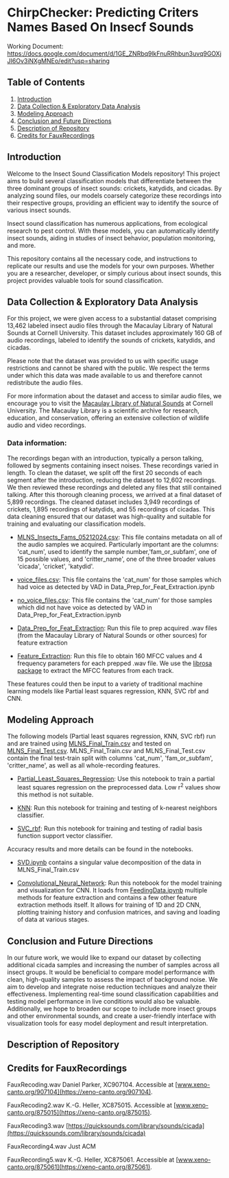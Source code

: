 # ChirpChecker: Predicting Criters Names Based On Insecf Sounds

Working Document: https://docs.google.com/document/d/1GE_ZNRbq9lkFnuRRhbun3uvq9GOXjJI6Ov3iNXgMNEo/edit?usp=sharing

## Table of Contents

1. [Introduction](#introduction)
2. [Data Collection & Exploratory Data Analysis](#data-collection--exploratory-data-analysis)
3. [Modeling Approach](#modeling-approach)
4. [Conclusion and Future Directions](#conclusion-and-future-directions)
5. [Description of Repository](#description-of-repository)
6. [Credits for FauxRecordings](#credits-for-fauxrecordings)

## Introduction
Welcome to the Insect Sound Classification Models repository! This project aims to build several classification models that differentiate between the three dominant groups of insect sounds: crickets, katydids, and cicadas. By analyzing sound files, our models coarsely categorize these recordings into their respective groups, providing an efficient way to identify the source of various insect sounds.

Insect sound classification has numerous applications, from ecological research to pest control. With these models, you can automatically identify insect sounds, aiding in studies of insect behavior, population monitoring, and more.

This repository contains all the necessary code, and instructions to replicate our results and use the models for your own purposes. Whether you are a researcher, developer, or simply curious about insect sounds, this project provides valuable tools for sound classification.


## Data Collection & Exploratory Data Analysis
For this project, we were given access to a substantial dataset comprising 13,462 labeled insect audio files through the Macaulay Library of Natural Sounds at Cornell University. This dataset includes approximately 160 GB of audio recordings, labeled to identify the sounds of crickets, katydids, and cicadas.

Please note that the dataset was provided to us with specific usage restrictions and cannot be shared with the public. We respect the terms under which this data was made available to us and therefore cannot redistribute the audio files.

For more information about the dataset and access to similar audio files, we encourage you to visit the [Macaulay Library of Natural Sounds](https://www.macaulaylibrary.org/?_ga=2.113818318.857612229.1717218032-636893029.1717218032&_gl=1%2Af8c6mr%2A_gcl_au%2AODU1MzgwODM4LjE3MTcyMTgwMzI.%2A_ga%2ANjM2ODkzMDI5LjE3MTcyMTgwMzI.%2A_ga_QR4NVXZ8BM%2AMTcxNzIxODAzMS4xLjEuMTcxNzIxODA2MS4zMC4wLjA.&doing_wp_cron=1717218075.6205980777740478515625) at Cornell University. The Macaulay Library is a scientific archive for research, education, and conservation, offering an extensive collection of wildlife audio and video recordings.

### Data information:
The recordings began with an introduction, typically a person talking, followed by segments containing insect noises. These recordings varied in length. To clean the dataset, we split off the first 20 seconds of each segment after the introduction, reducing the dataset to 12,602 recordings. We then reviewed these recordings and deleted any files that still contained talking. After this thorough cleaning process, we arrived at a final dataset of 5,899 recordings. The cleaned dataset includes 3,949 recordings of crickets, 1,895 recordings of katydids, and 55 recordings of cicadas. This data cleaning ensured that our dataset was high-quality and suitable for training and evaluating our classification models.

- [MLNS_Insects_Fams_05212024.csv](https://github.com/andrewcmerwin/ChirpChecker/blob/main/MLNS_Insects_Fams_05212024.csv): This file contains metadata on all of the audio samples we acquired. Particularly important are the columns: 'cat_num', used to identify the sample number,'fam_or_subfam', one of 15 possible values, and 'critter_name', one of the three broader values 'cicada', 'cricket', 'katydid'.

- [voice_files.csv](https://github.com/andrewcmerwin/ChirpChecker/blob/main/voice_files.csv): This file contains the 'cat_num' for those samples which had voice as detected by VAD in Data_Prep_for_Feat_Extraction.ipynb

- [no_voice_files.csv](https://github.com/andrewcmerwin/ChirpChecker/blob/main/no_voice_files.csv): This file contains the 'cat_num' for those samples which did not have voice as detected by VAD in Data_Prep_for_Feat_Extraction.ipynb

- [Data_Prep_for_Feat_Extraction](https://github.com/andrewcmerwin/ChirpChecker/blob/main/Data_Prep_for_Feat_Extraction.ipynb): Run this file to prep acquired .wav files (from the Macaulay Library of Natural Sounds or other sources) for feature extraction

- [Feature_Extraction](https://github.com/andrewcmerwin/ChirpChecker/blob/main/Feature_Extraction.ipynb): Run this file to obtain 160 MFCC values and 4 frequency parameters for each prepped .wav file. We use the [librosa package](https://librosa.org/) to extract the MFCC features from each track.

These features could then be input to a variety of traditional machine learning models like Partial least squares regression, KNN, SVC rbf and CNN. 

## Modeling Approach
The following models (Partial least squares regression, KNN, SVC rbf) run and are trained using [MLNS_Final_Train.csv](https://github.com/andrewcmerwin/ChirpChecker/blob/main/MLNS_Final_Train.csv) and tested on [MLNS_Final_Test.csv](https://github.com/andrewcmerwin/ChirpChecker/blob/main/MLNS_Final_Test.csv). MLNS_Final_Train.csv and MLNS_Final_Test.csv contain the final test-train split with columns 'cat_num', 'fam_or_subfam', 'critter_name', as well as all whole-recording features.

- [Partial_Least_Squares_Regression](https://github.com/andrewcmerwin/ChirpChecker/blob/main/Partial_Least_Squares_Regression.ipynb): Use this notebook to train a partial least squares regression on the preprocessed data. Low r<sup>2</sup> values show this method is not suitable.

- [KNN](https://github.com/andrewcmerwin/ChirpChecker/blob/main/KNN.ipynb): Run this notebook for training and testing of k-nearest neighbors classifier.

- [SVC_rbf](https://github.com/andrewcmerwin/ChirpChecker/blob/main/SVC_rbf.ipynb): Run this notebook for training and testing of radial basis function support vector classifier.

Accuracy results and more details can be found in the notebooks.

- [SVD.ipynb](https://github.com/andrewcmerwin/ChirpChecker/blob/main/SVD.ipynb) contains a singular value decomposition of the data in MLNS_Final_Train.csv


- [Convolutional_Neural_Network](https://github.com/andrewcmerwin/ChirpChecker/blob/main/Convolutional_Neural_Network.ipynb): Run this notebook for the model training and visualization for CNN. It loads from [FeedingData.ipynb](https://github.com/andrewcmerwin/ChirpChecker/blob/main/FeedingData.ipynb) multiple methods for feature extraction and contains a few other feature extraction methods itself. It allows for training of 1D and 2D CNN,  plotting training history and confusion matrices, and saving and loading of data at various stages.

## Conclusion and Future Directions
In our future work, we would like to expand our dataset by collecting additional cicada samples and increasing the number of samples across all insect groups. It would be beneficial to compare model performance with clean, high-quality samples to assess the impact of background noise. We aim to develop and integrate noise reduction techniques and analyze their effectiveness. Implementing real-time sound classification capabilities and testing model performance in live conditions would also be valuable. Additionally, we hope to broaden our scope to include more insect groups and other environmental sounds, and create a user-friendly interface with visualization tools for easy model deployment and result interpretation.

## Description of Repository


## Credits for FauxRecordings
FauxRecoding.wav
Daniel Parker, XC907104. Accessible at [www.xeno-canto.org/907104](https://xeno-canto.org/907104).

FauxRecoding2.wav
K.-G. Heller, XC875015. Accessible at [www.xeno-canto.org/875015](https://xeno-canto.org/875015).

FauxRecoding3.wav
[https://quicksounds.com/library/sounds/cicada](https://quicksounds.com/library/sounds/cicada)

FauxRecording4.wav
Just ACM

FauxRecording5.wav
K.-G. Heller, XC875061. Accessible at [www.xeno-canto.org/875061](https://xeno-canto.org/875061).